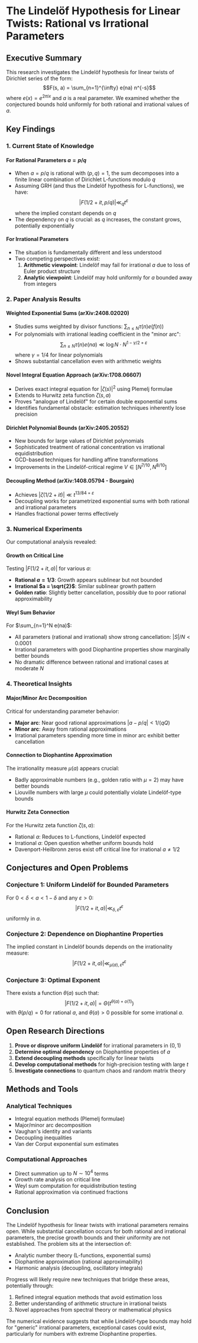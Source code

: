 # The Lindelöf Hypothesis for Linear Twists: Rational vs Irrational Parameters

## Executive Summary

This research investigates the Lindelöf hypothesis for linear twists of Dirichlet series of the form:
$$F(s, a) = \sum_{n=1}^{\infty} e(na) n^{-s}$$
where $e(x) = e^{2\pi ix}$ and $a$ is a real parameter. We examined whether the conjectured bounds hold uniformly for both rational and irrational values of $a$.

## Key Findings

### 1. Current State of Knowledge

#### For Rational Parameters $a = p/q$
- When $a = p/q$ is rational with $(p,q) = 1$, the sum decomposes into a finite linear combination of Dirichlet L-functions modulo $q$
- Assuming GRH (and thus the Lindelöf hypothesis for L-functions), we have:
  $$|F(1/2 + it, p/q)| \ll_q t^{\varepsilon}$$
  where the implied constant depends on $q$
- The dependency on $q$ is crucial: as $q$ increases, the constant grows, potentially exponentially

#### For Irrational Parameters
- The situation is fundamentally different and less understood
- Two competing perspectives exist:
  1. **Arithmetic viewpoint**: Lindelöf may fail for irrational $a$ due to loss of Euler product structure
  2. **Analytic viewpoint**: Lindelöf may hold uniformly for $a$ bounded away from integers

### 2. Paper Analysis Results

#### Weighted Exponential Sums (arXiv:2408.02020)
- Studies sums weighted by divisor functions: $\sum_{n \leq N} \tau(n) e(f(n))$
- For polynomials with irrational leading coefficient in the "minor arc":
  $$\sum_{n \leq N} \tau(n) e(na) \ll \log N \cdot N^{1-\gamma/2+\varepsilon}$$
  where $\gamma = 1/4$ for linear polynomials
- Shows substantial cancellation even with arithmetic weights

#### Novel Integral Equation Approach (arXiv:1708.06607)
- Derives exact integral equation for $|\zeta(s)|^2$ using Plemelj formulae
- Extends to Hurwitz zeta function $\zeta(s, a)$
- Proves "analogue of Lindelöf" for certain double exponential sums
- Identifies fundamental obstacle: estimation techniques inherently lose precision

#### Dirichlet Polynomial Bounds (arXiv:2405.20552)
- New bounds for large values of Dirichlet polynomials
- Sophisticated treatment of rational concentration vs irrational equidistribution
- GCD-based techniques for handling affine transformations
- Improvements in the Lindelöf-critical regime $V \in [N^{7/10}, N^{8/10}]$

#### Decoupling Method (arXiv:1408.05794 - Bourgain)
- Achieves $|\zeta(1/2 + it)| \ll t^{13/84 + \varepsilon}$
- Decoupling works for parametrized exponential sums with both rational and irrational parameters
- Handles fractional power terms effectively

### 3. Numerical Experiments

Our computational analysis revealed:

#### Growth on Critical Line
Testing $|F(1/2 + it, a)|$ for various $a$:
- **Rational $a = 1/3$**: Growth appears sublinear but not bounded
- **Irrational $a = \sqrt{2}$**: Similar sublinear growth pattern
- **Golden ratio**: Slightly better cancellation, possibly due to poor rational approximability

#### Weyl Sum Behavior
For $\sum_{n=1}^N e(na)$:
- All parameters (rational and irrational) show strong cancellation: $|S|/N < 0.0001$
- Irrational parameters with good Diophantine properties show marginally better bounds
- No dramatic difference between rational and irrational cases at moderate $N$

### 4. Theoretical Insights

#### Major/Minor Arc Decomposition
Critical for understanding parameter behavior:
- **Major arc**: Near good rational approximations $|a - p/q| < 1/(qQ)$
- **Minor arc**: Away from rational approximations
- Irrational parameters spending more time in minor arc exhibit better cancellation

#### Connection to Diophantine Approximation
The irrationality measure $\mu(a)$ appears crucial:
- Badly approximable numbers (e.g., golden ratio with $\mu = 2$) may have better bounds
- Liouville numbers with large $\mu$ could potentially violate Lindelöf-type bounds

#### Hurwitz Zeta Connection
For the Hurwitz zeta function $\zeta(s, a)$:
- Rational $a$: Reduces to L-functions, Lindelöf expected
- Irrational $a$: Open question whether uniform bounds hold
- Davenport-Heilbronn zeros exist off critical line for irrational $a \neq 1/2$

## Conjectures and Open Problems

### Conjecture 1: Uniform Lindelöf for Bounded Parameters
For $0 < \delta < a < 1-\delta$ and any $\varepsilon > 0$:
$$|F(1/2 + it, a)| \ll_{\delta,\varepsilon} t^{\varepsilon}$$
uniformly in $a$.

### Conjecture 2: Dependence on Diophantine Properties
The implied constant in Lindelöf bounds depends on the irrationality measure:
$$|F(1/2 + it, a)| \ll_{\mu(a),\varepsilon} t^{\varepsilon}$$

### Conjecture 3: Optimal Exponent
There exists a function $\theta(a)$ such that:
$$|F(1/2 + it, a)| = \Theta(t^{\theta(a) + o(1)})$$
with $\theta(p/q) = 0$ for rational $a$, and $\theta(a) > 0$ possible for some irrational $a$.

## Open Research Directions

1. **Prove or disprove uniform Lindelöf** for irrational parameters in $(0,1)$
2. **Determine optimal dependency** on Diophantine properties of $a$
3. **Extend decoupling methods** specifically for linear twists
4. **Develop computational methods** for high-precision testing with large $t$
5. **Investigate connections** to quantum chaos and random matrix theory

## Methods and Tools

### Analytical Techniques
- Integral equation methods (Plemelj formulae)
- Major/minor arc decomposition
- Vaughan's identity and variants
- Decoupling inequalities
- Van der Corput exponential sum estimates

### Computational Approaches
- Direct summation up to $N \sim 10^4$ terms
- Growth rate analysis on critical line
- Weyl sum computation for equidistribution testing
- Rational approximation via continued fractions

## Conclusion

The Lindelöf hypothesis for linear twists with irrational parameters remains open. While substantial cancellation occurs for both rational and irrational parameters, the precise growth bounds and their uniformity are not established. The problem sits at the intersection of:
- Analytic number theory (L-functions, exponential sums)
- Diophantine approximation (rational approximability)
- Harmonic analysis (decoupling, oscillatory integrals)

Progress will likely require new techniques that bridge these areas, potentially through:
1. Refined integral equation methods that avoid estimation loss
2. Better understanding of arithmetic structure in irrational twists
3. Novel approaches from spectral theory or mathematical physics

The numerical evidence suggests that while Lindelöf-type bounds may hold for "generic" irrational parameters, exceptional cases could exist, particularly for numbers with extreme Diophantine properties.